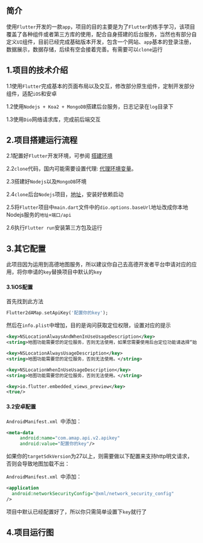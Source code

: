 ## 简介

使用`Flutter`开发的一款`app`，项目的目的主要是为了`Flutter`的练手学习，该项目覆盖了各种组件或者第三方库的使用，配合自身搭建的后台服务，当然也有部分自定义`UI`组件，目前已经完成基础版本开发，包含一个网站、`app`基本的登录注册，数据展示，数据存储，后续有空会接着完善。有需要可以`clone`运行



## 1.项目的技术介绍

1.1使用`Flutter`完成基本的页面布局以及交互，修改部分原生组件，定制开发部分组件，适配`iOS`和安卓

1.2使用`Nodejs + Koa2 + MongoDB`搭建后台服务，日志记录在`log`目录下

1.3使用`Dio`网络请求库，完成前后端交互



## 2.项目搭建运行流程

2.1配置好`Flutter`开发环境，可参阅 [搭建环境 ](https://flutterchina.club/)

2.2`clone`代码，国内可能需要设置代理: [代理环境变量](https://flutterchina.club/setup-windows/)。

2.3搭建好`Nodejs`以及`MongoDB`环境

2.4`clone`后台`Nodejs`项目，[地址](https://github.com/xtid/footprint-node)，安装好依赖启动

2.5将`Flutter`项目中`main.dart`文件中的`dio.options.baseUrl`地址改成你本地Nodejs服务的`地址+端口/api`

2.6执行`Flutter run`安装第三方包及运行



## 3.其它配置

此项目因为运用到高德地图服务，所以建议你自己去高德开发者平台申请对应的应用，将你申请的`key`替换项目中默认的`key`

#### 3.1iOS配置

首先找到此方法

```dart
Flutter2dAMap.setApiKey('配置你的key');
```

然后在`info.plist`中增加，目的是询问获取定位权限，设置对应的提示

```xml
<key>NSLocationAlwaysAndWhenInUseUsageDescription</key>
<string>地图功能需要您的定位服务，否则无法使用，如果您需要使用后台定位功能请选择“始终允许”。</string>

<key>NSLocationAlwaysUsageDescription</key>
<string>地图功能需要您的定位服务，否则无法使用。</string>

<key>NSLocationWhenInUseUsageDescription</key>
<string>地图功能需要您的定位服务，否则无法使用。</string>

<key>io.flutter.embedded_views_preview</key>
<true/>
```

#### 3.2安卓配置

`AndroidManifest.xml `中添加：

```xml
<meta-data
     android:name="com.amap.api.v2.apikey"
     android:value="配置你的key"/>
```


如果你的`targetSdkVersion`为27以上，则需要做以下配置来支持http明文请求，否则会导致地图加载不出：

`AndroidManifest.xml `中添加：

```xml
<application
  android:networkSecurityConfig="@xml/network_security_config"
/>
```

项目中默认已经配置好了，所以你只需简单设置下`key`就行了



## 4.项目运行图

